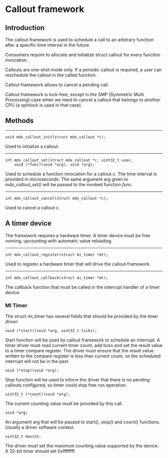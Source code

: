 # Callout framework

## Introduction

The callout framework is used to schedule a call to an arbitrary function after a specific time interval in the future.

Consumers require to allocate and initialize struct callout for every function invocation.

Callouts are one-shot mode only. If a periodic callout is required, a user can reschedule the callout in the called function.

Callout framework allows to cancel a pending call.

Callout framework is lock-free, except in the SMP (Symmetric Multi Processing) case when we need to cancel a callout that belongs to another CPU (a spinlock is used in that case).

## Methods

* * *
    void mdx_callout_init(struct mdx_callout *c);

Used to initialize a callout.

* * *
    int mdx_callout_set(struct mdx_callout *c, uint32_t usec,
        void (*func)(void *arg), void *arg);

Used to schedule a function invocation for a callout c. The time interval is provided in microseconds. The same argument arg given to *mdx_callout_set()* will be passed to the invoked function *func*.

* * *
    int mdx_callout_cancel(struct mdx_callout *c);

Used to cancel a callout c.

## A timer device

The framework requires a hardware timer. A timer device must be free running, upcounting with automatic value reloading.

* * *
    int mdx_callout_register(struct mi_timer *mt);

Used to register a hardware timer that will drive the callout framework.

* * *
    int mdx_callout_callback(struct mi_timer *mt);

The callback function that must be called in the interrupt handler of a timer device.

### MI Timer

The struct mi_timer has several fields that should be provided by the timer driver:

    void (*start)(void *arg, uint32_t ticks);

Start function will be used by callout framework to schedule an interrupt.
A timer driver must read current timer count, add ticks and set the result value to a timer compare register. The driver must ensure that the result value written to the compare register is less than current count, so the scheduled interrupt will not be in the past.

    void (*stop)(void *arg);

Stop function will be used to inform the driver that there is no pending callouts configured, so timer could stop free run operation.

    uint32_t (*count)(void *arg);

The current counting value must be provided by this call.

    void *arg;

An argument arg that will be passed to start(), stop() and count() functions. Usually a driver software context.

    uint32_t maxcnt;

The driver must set the maximum counting value supported by the device. A 32-bit timer should set 0xffffffff.
